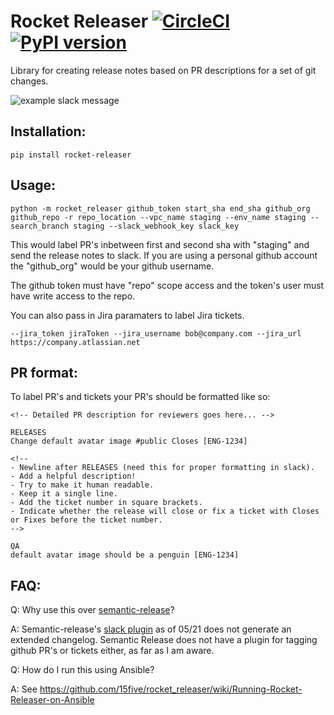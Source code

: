 # Rocket Releaser [![CircleCI](https://circleci.com/gh/15five/rocket_releaser.svg?style=svg&circle-token=022a3a89718d088ac8a737b2d03280c4c1864ed0)](https://circleci.com/gh/15five/rocket_releaser) [![PyPI version](https://badge.fury.io/py/rocket-releaser.svg)](https://badge.fury.io/py/rocket-releaser)
Library for creating release notes based on PR descriptions for a set of git changes.

![example slack message](http://i.imgur.com/5h0qzaI.png)

## Installation:
`pip install rocket-releaser`

## Usage:
```shell
python -m rocket_releaser github_token start_sha end_sha github_org github_repo -r repo_location --vpc_name staging --env_name staging --search_branch staging --slack_webhook_key slack_key
```

This would label PR's inbetween first and second sha with "staging" and send the release notes to slack.
If you are using a personal github account the "github_org" would be your github username.

The github token must have "repo" scope access and the token's user must have write access to the repo.

You can also pass in Jira paramaters to label Jira tickets. 

`--jira_token jiraToken --jira_username bob@company.com --jira_url https://company.atlassian.net`

## PR format:
To label PR's and tickets your PR's should be formatted like so:
```
<!-- Detailed PR description for reviewers goes here... --> 

RELEASES
Change default avatar image #public Closes [ENG-1234]

<!--
- Newline after RELEASES (need this for proper formatting in slack).
- Add a helpful description!
- Try to make it human readable.
- Keep it a single line.
- Add the ticket number in square brackets.
- Indicate whether the release will close or fix a ticket with Closes or Fixes before the ticket number.
-->

QA
default avatar image should be a penguin [ENG-1234]
```

## FAQ:
Q: Why use this over [semantic-release](https://github.com/semantic-release/semantic-release)?

A: Semantic-release's [slack plugin](https://github.com/juliuscc/semantic-release-slack-bot) as of 05/21 does not generate an extended changelog. Semantic Release does not have a plugin for tagging github PR's or tickets either, as far as I am aware.

Q: How do I run this using Ansible?

A: See https://github.com/15five/rocket_releaser/wiki/Running-Rocket-Releaser-on-Ansible
